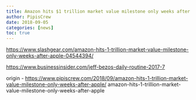 ```yaml
---
title: Amazon hits $1 trillion market value milestone only weeks after Apple
author: PipisCrew
date: 2018-09-05
categories: [news]
toc: true
---
```


https://www.slashgear.com/amazon-hits-1-trillion-market-value-milestone-only-weeks-after-apple-04544394/

https://www.businessinsider.com/jeff-bezos-daily-routine-2017-7

origin - https://www.pipiscrew.com/2018/09/amazon-hits-1-trillion-market-value-milestone-only-weeks-after-apple/ amazon-hits-1-trillion-market-value-milestone-only-weeks-after-apple